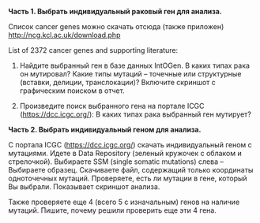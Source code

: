 **Часть 1. Выбрать индивидуальный раковый ген для анализа.**

Список cancer genes  можно скачать отсюда (также приложен)
http://ncg.kcl.ac.uk/download.php

List of 2372 cancer genes and supporting literature: 

1) Найдите выбранный ген в базе данных IntOGen. В каких типах рака он мутировал? Какие типы мутаций – точечные или структурные (вставки, делиции, транслокации)? Включите скриншот с графическим поиском в отчет.

2) Произведите поиск выбранного гена на портале ICGC (https://dcc.icgc.org/): В каких типах рака выбранный ген мутирует?

**Часть 2. Выбрать индивидуальный геном для анализа.**
 
C портала ICGC (https://dcc.icgc.org/) скачать индивидуальный геном с мутациями.
Идете в Data Repository (зеленый кружочек с облаком и стрелочкой). Выбираете SSM (single somatic mutations) слева – Выбираете образец. Скачиваете файл, содержащий только координаты одноточечных мутаций. Проверяете, есть ли мутации в гене, который Вы выбрали. Показывает скриншот анализа.

Также проверяете еще 4 (всего 5 с изначальным) генов на наличие мутаций. Пишите, почему решили проверить еще эти 4 гена.
